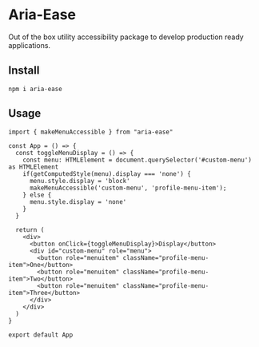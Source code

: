 # Aria-Ease

Out of the box utility accessibility package to develop production ready applications.

## Install

`npm i aria-ease`

## Usage

```
import { makeMenuAccessible } from "aria-ease"

const App = () => {
  const toggleMenuDisplay = () => {
    const menu: HTMLElement = document.querySelector('#custom-menu') as HTMLElement
    if(getComputedStyle(menu).display === 'none') {
      menu.style.display = 'block'
      makeMenuAccessible('custom-menu', 'profile-menu-item');
    } else {
      menu.style.display = 'none'
    }
  }

  return (
    <div>
      <button onClick={toggleMenuDisplay}>Display</button>
      <div id="custom-menu" role="menu">
        <button role="menuitem" className="profile-menu-item">One</button>
        <button role="menuitem" className="profile-menu-item">Two</button>
        <button role="menuitem" className="profile-menu-item">Three</button>
      </div>
    </div>
  )
}

export default App
```
